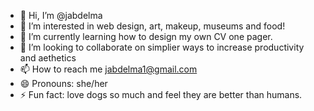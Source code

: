 - 👋 Hi, I’m @jabdelma
- 👀 I’m interested in web design, art, makeup, museums and food!
- 🌱 I’m currently learning how to design my own CV one pager.
- 💞️ I’m looking to collaborate on simplier ways to increase productivity and aethetics 
- 📫 How to reach me jabdelma1@gmail.com
- 😄 Pronouns: she/her
- ⚡ Fun fact: love dogs so much and feel they are better than humans. 

<!---
jabdelma/jabdelma is a ✨ special ✨ repository because its `README.md` (this file) appears on your GitHub profile.
You can click the Preview link to take a look at your changes.
--->
